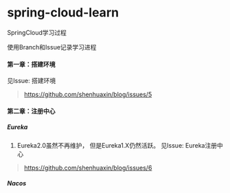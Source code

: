 # spring-cloud-learn

SpringCloud学习过程

使用Branch和Issue记录学习进程

#### 第一章：搭建环境
见Issue: 搭建环境
> https://github.com/shenhuaxin/blog/issues/5

#### 第二章：注册中心

##### Eureka
1. Eureka2.0虽然不再维护， 但是Eureka1.X仍然活跃。
见Issue: Eureka注册中心
> https://github.com/shenhuaxin/blog/issues/6

##### Nacos